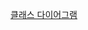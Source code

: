 [클래스 다이어그램](https://docs.google.com/presentation/d/1DHItJVNx-PNkD9jZlgK4j4cCzkYfuegk7s0bGSxe5jw/edit#slide=id.g2ffdeeaceb6_0_0)